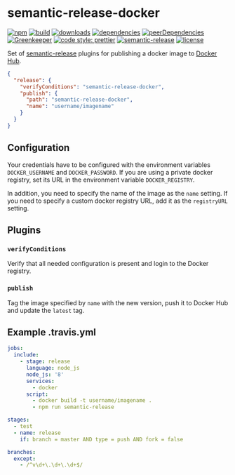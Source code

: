 # semantic-release-docker

[![npm](https://img.shields.io/npm/v/semantic-release-docker.svg)](https://www.npmjs.com/package/felixfbecker/semantic-release-docker)
[![build](https://img.shields.io/travis/felixfbecker/semantic-release-docker.svg)](https://travis-ci.org/felixfbecker/semantic-release-docker)
[![downloads](https://img.shields.io/npm/dt/semantic-release-docker.svg)](https://www.npmjs.com/package/semantic-release-docker)
[![dependencies](https://img.shields.io/david/felixfbecker/semantic-release-docker.svg)](https://david-dm.org/felixfbecker/semantic-release-docker)
[![peerDependencies](https://david-dm.org/felixfbecker/semantic-release-docker/peer-status.svg)](https://david-dm.org/felixfbecker/semantic-release-docker?type=peer)
[![Greenkeeper](https://badges.greenkeeper.io/felixfbecker/semantic-release-docker.svg)](https://greenkeeper.io/)
[![code style: prettier](https://img.shields.io/badge/code_style-prettier-ff69b4.svg)](https://github.com/prettier/prettier)
[![semantic-release](https://img.shields.io/badge/%20%20%F0%9F%93%A6%F0%9F%9A%80-semantic--release-e10079.svg)](https://github.com/semantic-release/semantic-release)
[![license](https://img.shields.io/npm/l/semantic-release-docker.svg)](https://github.com/felixfbecker/semantic-release-docker/blob/master/LICENSE)

Set of [semantic-release](https://github.com/semantic-release/semantic-release) plugins for publishing a docker image to
[Docker Hub](https://hub.docker.com/).

```json
{
  "release": {
    "verifyConditions": "semantic-release-docker",
    "publish": {
      "path": "semantic-release-docker",
      "name": "username/imagename"
    }
  }
}
```

## Configuration

Your credentials have to be configured with the environment variables `DOCKER_USERNAME` and `DOCKER_PASSWORD`. If you are using a private docker registry, set its URL in the environment variable `DOCKER_REGISTRY`.

In addition, you need to specify the name of the image as the `name` setting. If you need to specify a custom docker
registry URL, add it as the `registryURL` setting.

## Plugins

### `verifyConditions`

Verify that all needed configuration is present and login to the Docker registry.

### `publish`

Tag the image specified by `name` with the new version, push it to Docker Hub and update the `latest` tag.

## Example .travis.yml

```yml
jobs:
  include:
    - stage: release
      language: node_js
      node_js: '8'
      services:
        - docker
      script:
        - docker build -t username/imagename .
        - npm run semantic-release

stages:
  - test
  - name: release
    if: branch = master AND type = push AND fork = false

branches:
  except:
    - /^v\d+\.\d+\.\d+$/
```
